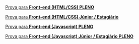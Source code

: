 [Prova para **Front-end (HTML/CSS) PLENO**](https://github.com/MEDGRUPOGIT/Medgrupo-Desenv-Provas/tree/front)

[Prova para **Front-end (HTML/CSS) Júnior / Estagiário**](https://github.com/MEDGRUPOGIT/Medgrupo-Desenv-Provas/tree/FrontJR)

[Prova para **Front-end (Javascript) PLENO**](https://github.com/MEDGRUPOGIT/Medgrupo-Desenv-Provas/tree/back-front)

[Prova para **Front-end (Javascript) Júnior / Estagiário PLENO**](https://github.com/MEDGRUPOGIT/Medgrupo-Desenv-Provas/blob/master/junior-js.md)
